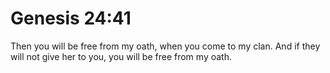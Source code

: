 # Genesis 24:41

Then you will be free from my oath, when you come to my clan. And if they will not give her to you, you will be free from my oath.
